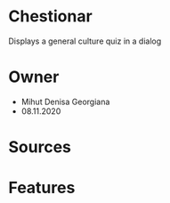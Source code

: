 # Chestionar
Displays a general culture quiz in a dialog

# Owner
- Mihut Denisa Georgiana
- 08.11.2020 

# Sources

# Features
